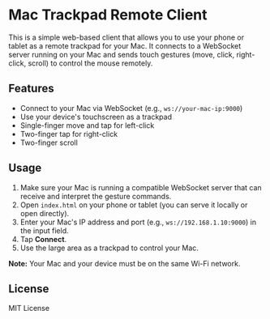 # Mac Trackpad Remote Client

This is a simple web-based client that allows you to use your phone or tablet as a remote trackpad for your Mac. It connects to a WebSocket server running on your Mac and sends touch gestures (move, click, right-click, scroll) to control the mouse remotely.

## Features

- Connect to your Mac via WebSocket (e.g., `ws://your-mac-ip:9000`)
- Use your device's touchscreen as a trackpad
- Single-finger move and tap for left-click
- Two-finger tap for right-click
- Two-finger scroll

## Usage

1. Make sure your Mac is running a compatible WebSocket server that can receive and interpret the gesture commands.
2. Open `index.html` on your phone or tablet (you can serve it locally or open directly).
3. Enter your Mac's IP address and port (e.g., `ws://192.168.1.10:9000`) in the input field.
4. Tap **Connect**.
5. Use the large area as a trackpad to control your Mac.

**Note:** Your Mac and your device must be on the same Wi-Fi network.

## License

MIT License
